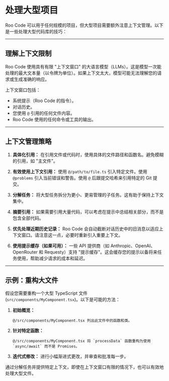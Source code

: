 # 处理大型项目

Roo Code 可以用于任何规模的项目，但大型项目需要额外注意上下文管理。以下是一些处理大型代码库的技巧：

---

## 理解上下文限制

Roo Code 使用具有有限 "上下文窗口" 的大语言模型（LLMs）。这是模型一次能处理的最大文本量（以令牌为单位）。如果上下文太大，模型可能无法理解您的请求或生成准确的响应。

上下文窗口包括：

*   系统提示（Roo Code 的指令）。
*   对话历史。
*   您使用 `@` 引用的任何文件内容。
*   Roo Code 使用的任何命令或工具的输出。

---

## 上下文管理策略

1.  **具体化引用：** 在引用文件或代码时，使用具体的文件路径和函数名。避免模糊的引用，如 "主文件"。

2.  **有效使用上下文引用：** 使用 `@/path/to/file.ts` 引入特定文件。使用 `@problems` 引入当前错误和警告。使用 `@` 后跟提交哈希来引用特定的 Git 提交。

3.  **分解任务：** 将大型任务拆分为更小、更易管理的子任务。这有助于保持上下文集中。

4.  **摘要引用：** 如果需要引用大量代码，可以考虑在提示中总结相关部分，而不是包含全部代码。

5.  **优先处理近期历史记录：** Roo Code 会自动截断对话历史中的旧消息以适应上下文窗口。请注意这一点，必要时重新引入重要上下文。

6.  **使用提示缓存（如果可用）：** 一些 API 提供商（如 Anthropic、OpenAI、OpenRouter 和 Requesty）支持 "提示缓存"。这会缓存您的提示以备将来任务使用，帮助减少请求的成本和延迟。

---

## 示例：重构大文件

假设您需要重构一个大型 TypeScript 文件 (`src/components/MyComponent.tsx`)。以下是可能的方法：

1.  **初始概览：**
    ```
    @/src/components/MyComponent.tsx 列出此文件中的函数和类。
    ```

2.  **针对特定函数：**
    ```
    @/src/components/MyComponent.tsx 将 `processData` 函数重构为使用 `async/await` 而不是 Promises。
    ```

3.  **迭代式修改：** 进行小幅渐进式更改，并审查和批准每一步。

通过分解任务并提供特定上下文，即使在上下文窗口有限的情况下，也可以有效地处理大型文件。